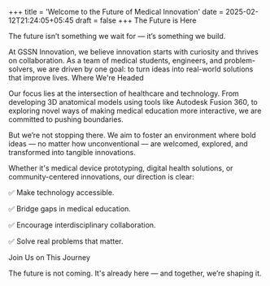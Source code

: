 +++
title = 'Welcome to the Future of Medical Innovation'
date = 2025-02-12T21:24:05+05:45
draft = false
+++
The Future is Here

The future isn’t something we wait for — it’s something we build.

At GSSN Innovation, we believe innovation starts with curiosity and thrives on collaboration. As a team of medical students, engineers, and problem-solvers, we are driven by one goal: to turn ideas into real-world solutions that improve lives.
Where We're Headed

Our focus lies at the intersection of healthcare and technology. From developing 3D anatomical models using tools like Autodesk Fusion 360, to exploring novel ways of making medical education more interactive, we are committed to pushing boundaries.

But we’re not stopping there. We aim to foster an environment where bold ideas — no matter how unconventional — are welcomed, explored, and transformed into tangible innovations.

Whether it's medical device prototyping, digital health solutions, or community-centered innovations, our direction is clear:

✅ Make technology accessible.

✅ Bridge gaps in medical education.

✅ Encourage interdisciplinary collaboration.

✅ Solve real problems that matter.

Join Us on This Journey

The future is not coming. It's already here — and together, we’re shaping it.
